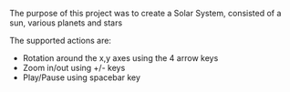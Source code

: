 The purpose of this project was to create a Solar System, consisted of a sun, 
various planets and stars

The supported actions are:
- Rotation around the x,y axes using the 4 arrow keys
- Zoom in/out using +/- keys
- Play/Pause using spacebar key
 